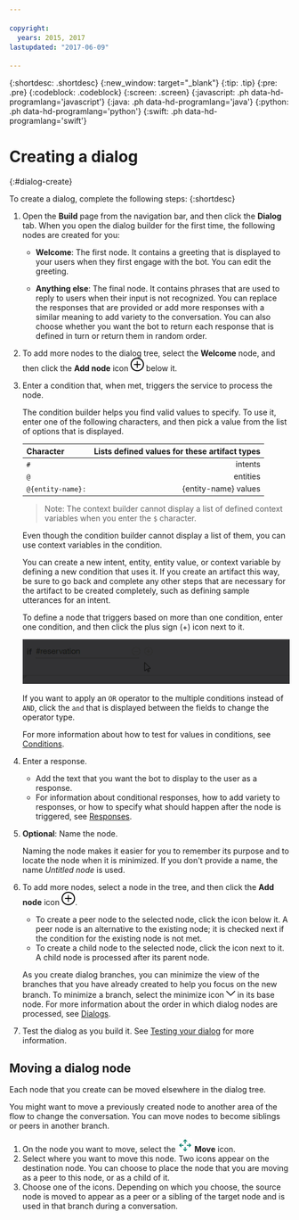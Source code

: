 ```yaml
---

copyright:
  years: 2015, 2017
lastupdated: "2017-06-09"

---
```


{:shortdesc: .shortdesc}
{:new_window: target="_blank"}
{:tip: .tip}
{:pre: .pre}
{:codeblock: .codeblock}
{:screen: .screen}
{:javascript: .ph data-hd-programlang='javascript'}
{:java: .ph data-hd-programlang='java'}
{:python: .ph data-hd-programlang='python'}
{:swift: .ph data-hd-programlang='swift'}

# Creating a dialog
{:#dialog-create}

To create a dialog, complete the following steps:
{:shortdesc}

1.  Open the **Build** page from the navigation bar, and then click the **Dialog** tab. When you open the dialog builder for the first time, the following nodes are created for you:

    - **Welcome**: The first node. It contains a greeting that is displayed to your users when they first engage with the bot. You can edit the greeting.

    - **Anything else**: The final node. It contains phrases that are used to reply to users when their input is not recognized. You can replace the responses that are provided or add more responses with a similar meaning to add variety to the conversation. You can also choose whether you want the bot to return each response that is defined in turn or return them in random order.

1.  To add more nodes to the dialog tree, select the **Welcome** node, and then click the **Add node** icon ![Add node](images/Add_Create_24.png) below it.

1.  Enter a condition that, when met, triggers the service to process the node.

    The condition builder helps you find valid values to specify. To use it, enter one of the following characters, and then pick a value from the list of options that is displayed.

    | Character         | Lists defined values for these artifact types |
    |-------------------|----------------------------------------------:|
    | `#`               |                                       intents |
    | `@`               |                                      entities |
    | `@{entity-name}:` |                          {entity-name} values |

    > Note: The context builder cannot display a list of defined context variables when you enter the `$` character.

    Even though the condition builder cannot display a list of them, you can use context variables in the condition.

    You can create a new intent, entity, entity value, or context variable by defining a new condition that uses it. If you create an artifact this way, be sure to go back and complete any other steps that are necessary for the artifact to be created completely, such as defining sample utterances for an intent.

    To define a node that triggers based on more than one condition, enter one condition, and then click the plus sign (+) icon next to it.

    ![Shows the user clicking the plus sign (Add condition) icon after the first condition, which adds another field where the user can add another condition.](images/add-condition.gif)

    If you want to apply an `OR` operator to the multiple conditions instead of `AND`, click the `and` that is displayed between the fields to change the operator type.

    For more information about how to test for values in conditions, see [Conditions](dialog-conditions.html).

1.  Enter a response.
    - Add the text that you want the bot to display to the user as a response.
    - For information about conditional responses, how to add variety to responses, or how to specify what should happen after the node is triggered, see [Responses](dialog-responses.html).
1.  **Optional**: Name the node.

    Naming the node makes it easier for you to remember its purpose and to locate the node when it is minimized. If you don't provide a name, the name *Untitled node* is used.
1.  To add more nodes, select a node in the tree, and then click the **Add node** icon ![Add node](images/Add_Create_24.png).
    - To create a peer node to the selected node, click the icon below it. A peer node is an alternative to the existing node; it is checked next if the condition for the existing node is not met.
    - To create a child node to the selected node, click the icon next to it. A child node is processed after its parent node.

    As you create dialog branches, you can minimize the view of the branches that you have already created to help you focus on the new branch. To minimize a branch, select the minimize icon ![Minimize icon](images/DropDown_16.png) in its base node.
    For more information about the order in which dialog nodes are processed, see [Dialogs](dialog-overview.html).
1.  Test the dialog as you build it.
   See [Testing your dialog](dialog-test.html) for more information.

## Moving a dialog node

Each node that you create can be moved elsewhere in the dialog tree.

You might want to move a previously created node to another area of the flow to change the conversation. You can move nodes to become siblings or peers in another branch.

1.  On the node you want to move, select the ![the Move icon](images/moveGA.png) **Move** icon.
1.  Select where you want to move this node. Two icons appear on the destination node. You can choose to place the node that you are moving as a peer to this node, or as a child of it.
1.  Choose one of the icons. Depending on which you choose, the source node is moved to appear as a peer or a sibling of the target node and is used in that branch during a conversation.
